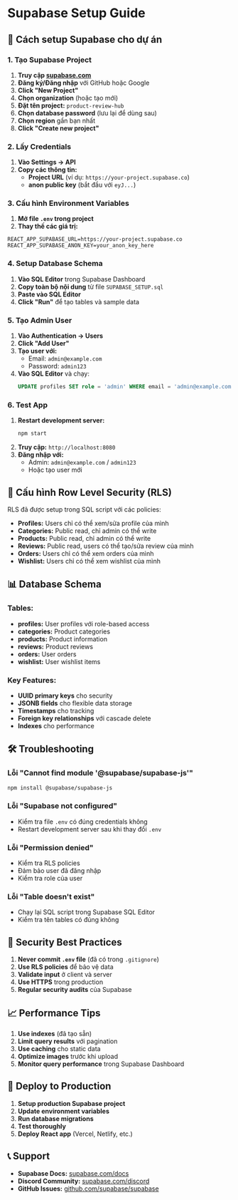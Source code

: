 # Supabase Setup Guide

## 🚀 Cách setup Supabase cho dự án

### 1. Tạo Supabase Project

1. **Truy cập [supabase.com](https://supabase.com)**
2. **Đăng ký/Đăng nhập** với GitHub hoặc Google
3. **Click "New Project"**
4. **Chọn organization** (hoặc tạo mới)
5. **Đặt tên project:** `product-review-hub`
6. **Chọn database password** (lưu lại để dùng sau)
7. **Chọn region** gần bạn nhất
8. **Click "Create new project"**

### 2. Lấy Credentials

1. **Vào Settings → API**
2. **Copy các thông tin:**
   - **Project URL** (ví dụ: `https://your-project.supabase.co`)
   - **anon public key** (bắt đầu với `eyJ...`)

### 3. Cấu hình Environment Variables

1. **Mở file `.env` trong project**
2. **Thay thế các giá trị:**

```env
REACT_APP_SUPABASE_URL=https://your-project.supabase.co
REACT_APP_SUPABASE_ANON_KEY=your_anon_key_here
```

### 4. Setup Database Schema

1. **Vào SQL Editor** trong Supabase Dashboard
2. **Copy toàn bộ nội dung** từ file `SUPABASE_SETUP.sql`
3. **Paste vào SQL Editor**
4. **Click "Run"** để tạo tables và sample data

### 5. Tạo Admin User

1. **Vào Authentication → Users**
2. **Click "Add User"**
3. **Tạo user với:**
   - Email: `admin@example.com`
   - Password: `admin123`
4. **Vào SQL Editor** và chạy:
   ```sql
   UPDATE profiles SET role = 'admin' WHERE email = 'admin@example.com';
   ```

### 6. Test App

1. **Restart development server:**
   ```bash
   npm start
   ```
2. **Truy cập:** `http://localhost:8080`
3. **Đăng nhập với:**
   - Admin: `admin@example.com` / `admin123`
   - Hoặc tạo user mới

## 🔧 Cấu hình Row Level Security (RLS)

RLS đã được setup trong SQL script với các policies:

- **Profiles:** Users chỉ có thể xem/sửa profile của mình
- **Categories:** Public read, chỉ admin có thể write
- **Products:** Public read, chỉ admin có thể write
- **Reviews:** Public read, users có thể tạo/sửa review của mình
- **Orders:** Users chỉ có thể xem orders của mình
- **Wishlist:** Users chỉ có thể xem wishlist của mình

## 📊 Database Schema

### Tables:
- **profiles:** User profiles với role-based access
- **categories:** Product categories
- **products:** Product information
- **reviews:** Product reviews
- **orders:** User orders
- **wishlist:** User wishlist items

### Key Features:
- **UUID primary keys** cho security
- **JSONB fields** cho flexible data storage
- **Timestamps** cho tracking
- **Foreign key relationships** với cascade delete
- **Indexes** cho performance

## 🛠 Troubleshooting

### Lỗi "Cannot find module '@supabase/supabase-js'"
```bash
npm install @supabase/supabase-js
```

### Lỗi "Supabase not configured"
- Kiểm tra file `.env` có đúng credentials không
- Restart development server sau khi thay đổi `.env`

### Lỗi "Permission denied"
- Kiểm tra RLS policies
- Đảm bảo user đã đăng nhập
- Kiểm tra role của user

### Lỗi "Table doesn't exist"
- Chạy lại SQL script trong Supabase SQL Editor
- Kiểm tra tên tables có đúng không

## 🔐 Security Best Practices

1. **Never commit `.env` file** (đã có trong `.gitignore`)
2. **Use RLS policies** để bảo vệ data
3. **Validate input** ở client và server
4. **Use HTTPS** trong production
5. **Regular security audits** của Supabase

## 📈 Performance Tips

1. **Use indexes** (đã tạo sẵn)
2. **Limit query results** với pagination
3. **Use caching** cho static data
4. **Optimize images** trước khi upload
5. **Monitor query performance** trong Supabase Dashboard

## 🚀 Deploy to Production

1. **Setup production Supabase project**
2. **Update environment variables**
3. **Run database migrations**
4. **Test thoroughly**
5. **Deploy React app** (Vercel, Netlify, etc.)

## 📞 Support

- **Supabase Docs:** [supabase.com/docs](https://supabase.com/docs)
- **Discord Community:** [supabase.com/discord](https://supabase.com/discord)
- **GitHub Issues:** [github.com/supabase/supabase](https://github.com/supabase/supabase)
